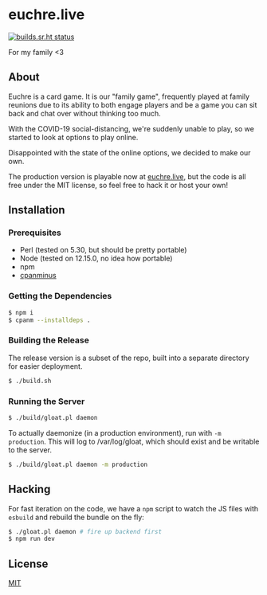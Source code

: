 euchre.live
===========

[![builds.sr.ht status](https://builds.sr.ht/~akarle/euchre-live/commits/.build.yml.svg)](https://builds.sr.ht/~akarle/euchre-live/commits/.build.yml?)

For my family <3

About
-----
Euchre is a card game. It is our "family game", frequently played at family
reunions due to its ability to both engage players and be a game you can sit
back and chat over without thinking too much.

With the COVID-19 social-distancing, we're suddenly unable to play, so we
started to look at options to play online.

Disappointed with the state of the online options, we decided to make our own.

The production version is playable now at [euchre.live](http://euchre.live), but
the code is all free under the MIT license, so feel free to hack it or host your
own!

Installation
------------

### Prerequisites

* Perl (tested on 5.30, but should be pretty portable)
* Node (tested on 12.15.0, no idea how portable)
* npm
* [cpanminus](https://metacpan.org/pod/App::cpanminus)

### Getting the Dependencies

```sh
$ npm i
$ cpanm --installdeps .
```

### Building the Release

The release version is a subset of the repo, built into a separate directory
for easier deployment.

```sh
$ ./build.sh
```

### Running the Server

```sh
$ ./build/gloat.pl daemon
```

To actually daemonize (in a production environment), run with `-m production`.
This will log to /var/log/gloat, which should exist and be writable to the
server.

```sh
$ ./build/gloat.pl daemon -m production
```

Hacking
-------
For fast iteration on the code, we have a `npm` script to watch the JS files with
`esbuild` and rebuild the bundle on the fly:

```sh
$ ./gloat.pl daemon # fire up backend first
$ npm run dev
```

License
-------
[MIT](./LICENSE)
